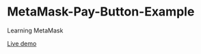 # MetaMask-Pay-Button-Example
Learning MetaMask

[Live demo](https://thomasmetta.github.io/MetaMask-Pay-Button-Example/)
